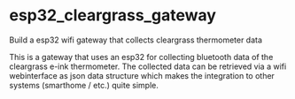# esp32_cleargrass_gateway
Build a esp32 wifi gateway that collects cleargrass thermometer data

This is a gateway that uses an esp32 for collecting bluetooth data of the cleargrass e-ink thermometer. The collected data can be retrieved via a wifi webinterface as json data structure which makes the integration to other systems (smarthome / etc.) quite simple.
